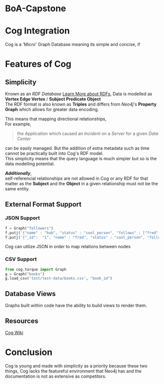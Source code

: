 # BoA-Capstone
# Cog Integration

Cog is a 'Micro' Graph Database meaning its simple and concise, if 
# Features of Cog
## Simplicity
Known as an _RDF Database_ [Learn More about RDFs](https://www.w3.org/TR/rdf-concepts/#:~:text=An%20RDF%20triple%20contains%20three,literal%20or%20a%20blank%20node), Data is modelled as  **Vertex Edge Vertex** / **Subject Predicate Object**  
The RDF format is also known as **Triples** and differs from *Neo4j*'s **Property Graph** which allows for greater data encoding.

This means that mapping directional relationships,  
For example,
> the _Application_ which caused an *Incident* on a *Server* for a given *Data Center*  

can be easily managed. But the addition of extra metadata such as time cannot be practically built into Cog's RDF model.  
This simplicity means that the query language is much simpler but so is the data modelling potential.  

***Additionally***,  
self-referencial relationships are not allowed in Cog or any RDF for that matter as the **Subject** and the **Object** in a given relationship must not be the same entity.
## External Format Support
### JSON Support  
```python
f = Graph("followers")
f.putj('{"name" : "bob", "status" : "cool_person", "follows" : ["fred", "dani"]}')
f.putj('{"_id":  "1", "name" : "fred", "status" : "cool_person", "follows" : ["alice", "greg"]}')
```
Cog can utilize JSON in order to map relations between nodes  
### CSV Support 
```python 
from cog.torque import Graph
g = Graph("books")
g.load_csv('test/test-data/books.csv', "book_id")
```
## Database Views
Graphs built within code have the ability to build views to render them.
## Resources
[Cog Wiki](https://arun1729.github.io/cog/)
# Conclusion
Cog is young and made with simplicity as a priority because these two things, Cog lacks the featureful environment that Neo4j has and the documentation is not as extensive as competitors.
